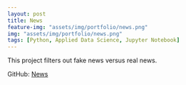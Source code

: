 ```yaml
---
layout: post
title: News
feature-img: "assets/img/portfolio/news.png"
img: "assets/img/portfolio/news.png"
tags: [Python, Applied Data Science, Jupyter Notebook]
---
```


This project filters out fake news versus real news.

GitHub:
[News](https://github.com/knmoses/DSC680-News)
